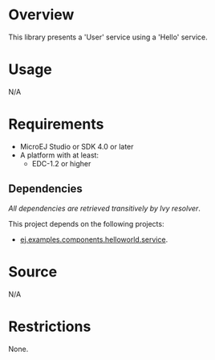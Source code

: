 # Overview
This library presents a 'User' service using a 'Hello' service.

# Usage
N/A

# Requirements
* MicroEJ Studio or SDK 4.0 or later
* A platform with at least:
	* EDC-1.2 or higher

## Dependencies
_All dependencies are retrieved transitively by Ivy resolver_.

This project depends on the following projects:
 * [ej.examples.components.helloworld.service](ej.examples.components.helloworld.service/).

# Source
N/A

# Restrictions
None.
